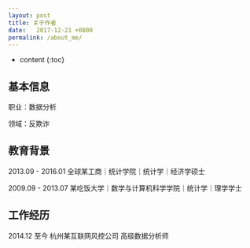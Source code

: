 ```yaml
---
layout: post
title: 关于作者
date:   2017-12-21 +0800
permalink: /about_me/
---
```


* content
{:toc}

## 基本信息
职业：数据分析

领域：反欺诈


## 教育背景
2013.09 - 2016.01       全球某工商｜统计学院｜统计学｜经济学硕士

2009.09 - 2013.07       某吃饭大学｜数学与计算机科学学院｜统计学｜理学学士

## 工作经历

2014.12 至今  杭州某互联网风控公司 高级数据分析师
